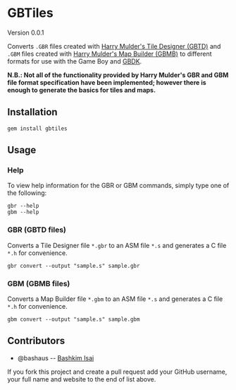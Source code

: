 # GBTiles

Version 0.0.1

Converts `.GBR` files created with 
[Harry Mulder's Tile Designer (GBTD)](http://www.devrs.com/gb/hmgd/gbtd.html)
and `.GBM` files created with 
[Harry Mulder's Map Builder (GBMB)](http://www.devrs.com/gb/hmgd/gbmb.html)
to different formats for use with the Game Boy and 
[GBDK](http://gbdk.sourceforge.net/).

**N.B.: Not all of the functionality provided by Harry Mulder's GBR and GBM 
file format specification have been implemented; however there is enough to 
generate the basics for tiles and maps.**

## Installation

    gem install gbtiles

## Usage

### Help

To view help information for the GBR or GBM commands, simply type one of the 
following:

    gbr --help
    gbm --help

### GBR (GBTD files)

Converts a Tile Designer file `*.gbr` to an ASM file `*.s` and generates 
a C file `*.h` for convenience.

    gbr convert --output "sample.s" sample.gbr

### GBM (GBMB files)

Converts a Map Builder file `*.gbm` to an ASM file `*.s` and generates 
a C file `*.h` for convenience.

    gbm convert --output "sample.s" sample.gbm

## Contributors

* @bashaus -- [Bashkim Isai](http://www.bashkim.com.au/)

If you fork this project and create a pull request add your GitHub username, your full name and website to the end of list above.
